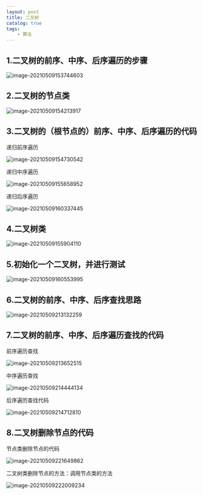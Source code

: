 ```yaml
---
layout: post
title: 二叉树
catalog: true
tags:
    - 算法
---
```

## 1.二叉树的前序、中序、后序遍历的步骤

![image-20210509153744603](https://gitee.com/chrisxyq/picgo/raw/master/img/image-20210509153744603.png)

## 2.二叉树的节点类

![image-20210509154213917](https://gitee.com/chrisxyq/picgo/raw/master/img/image-20210509154213917.png)

## 3.二叉树的（根节点的）前序、中序、后序遍历的代码

递归前序遍历

![image-20210509154730542](https://gitee.com/chrisxyq/picgo/raw/master/img/image-20210509154730542.png)

递归中序遍历

![image-20210509155658952](https://gitee.com/chrisxyq/picgo/raw/master/img/image-20210509155658952.png)

递归后序遍历

![image-20210509160337445](https://gitee.com/chrisxyq/picgo/raw/master/img/image-20210509160337445.png)

## 4.二叉树类

![image-20210509155904110](https://gitee.com/chrisxyq/picgo/raw/master/img/image-20210509155904110.png)

## 5.初始化一个二叉树，并进行测试

![image-20210509160553995](https://gitee.com/chrisxyq/picgo/raw/master/img/image-20210509160553995.png)

## 6.二叉树的前序、中序、后序查找思路

![image-20210509213132259](https://gitee.com/chrisxyq/picgo/raw/master/img/image-20210509213132259.png)

## 7.二叉树的前序、中序、后序遍历查找的代码

前序遍历查找

![image-20210509213652515](https://gitee.com/chrisxyq/picgo/raw/master/img/image-20210509213652515.png)

中序遍历查找

![image-20210509214444134](https://gitee.com/chrisxyq/picgo/raw/master/img/image-20210509214444134.png)

后序遍历查找代码

![image-20210509214712810](https://gitee.com/chrisxyq/picgo/raw/master/img/image-20210509214712810.png)

## 8.二叉树删除节点的代码

节点类删除节点的代码

![image-20210509221649862](https://gitee.com/chrisxyq/picgo/raw/master/img/image-20210509221649862.png)

二叉树类删除节点的方法：调用节点类的方法

![image-20210509222009234](https://gitee.com/chrisxyq/picgo/raw/master/img/image-20210509222009234.png)